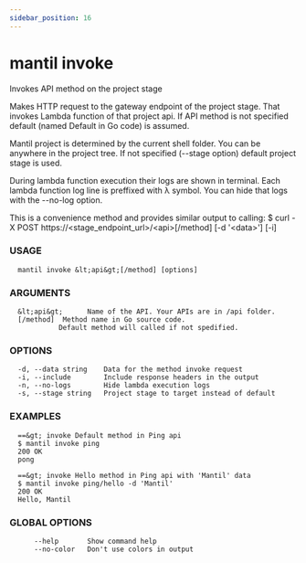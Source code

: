 ```yaml
---
sidebar_position: 16
---
```


# mantil invoke

Invokes API method on the project stage

Makes HTTP request to the gateway endpoint of the project stage. That invokes
Lambda function of that project api. If API method is not specified default
(named Default in Go code) is assumed.

Mantil project is determined by the current shell folder.
You can be anywhere in the project tree.
If not specified (--stage option) default project stage is used.

During lambda function execution their logs are shown in terminal. Each lambda
function log line is preffixed with λ symbol. You can hide that logs with the
--no-log option.

This is a convenience method and provides similar output to calling:
$ curl -X POST https://&lt;stage_endpoint_url&gt;/&lt;api&gt;[/method] [-d '&lt;data&gt;'] [-i]

### USAGE
```
  mantil invoke &lt;api&gt;[/method] [options]
```
### ARGUMENTS
```
  &lt;api&gt;      Name of the API. Your APIs are in /api folder.
  [/method]  Method name in Go source code.
            Default method will called if not spedified.
```
### OPTIONS
```
  -d, --data string    Data for the method invoke request
  -i, --include        Include response headers in the output
  -n, --no-logs        Hide lambda execution logs
  -s, --stage string   Project stage to target instead of default
```
### EXAMPLES
```
  ==&gt; invoke Default method in Ping api
  $ mantil invoke ping
  200 OK
  pong

  ==&gt; invoke Hello method in Ping api with 'Mantil' data
  $ mantil invoke ping/hello -d 'Mantil'
  200 OK
  Hello, Mantil

```
### GLOBAL OPTIONS
```
      --help       Show command help
      --no-color   Don't use colors in output
```

